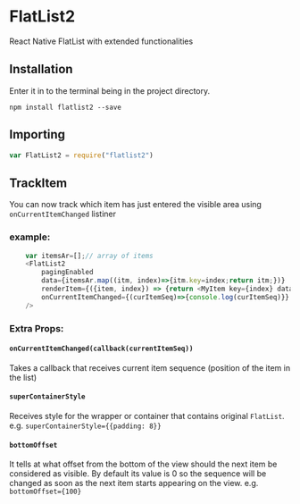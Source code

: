 # FlatList2
React Native FlatList with extended functionalities

## Installation
Enter it in to the terminal being in the project directory.

```npm install flatlist2 --save```

## Importing
```js
var FlatList2 = require("flatlist2")
```


## TrackItem
You can now track which item has just entered the visible area using ``` onCurrentItemChanged``` listiner 

### example:

```js
	var itemsAr=[];// array of items
	<FlatList2
        pagingEnabled
        data={itemsAr.map((itm, index)=>{itm.key=index;return itm;})}
        renderItem={({item, index}) => {return <MyItem key={index} data={item}/>}}
        onCurrentItemChanged={(curItemSeq)=>{console.log(curItemSeq)}}
    />
```

### Extra Props:

#### ```onCurrentItemChanged(callback(currentItemSeq))```
Takes a callback that receives current item sequence (position of the item in the list)

#### ```superContainerStyle```
Receives style for the wrapper or container that contains original ```FlatList```. e.g. ```superContainerStyle={{padding: 8}} ```

#### ```bottomOffset```
It tells at what offset from the bottom of the view should the next item be considered as visible. By default its value is 0 so the sequence will be changed as soon as the next item starts appearing on the view. e.g.  ```bottomOffset={100}```

